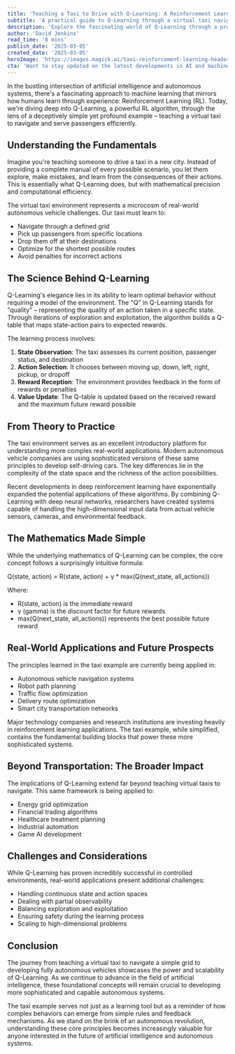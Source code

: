 ```yaml
---
title: 'Teaching a Taxi to Drive with Q-Learning: A Reinforcement Learning Walkthrough'
subtitle: 'A practical guide to Q-Learning through a virtual taxi navigation example'
description: 'Explore the fascinating world of Q-Learning through a practical example of teaching a virtual taxi to navigate and serve passengers. This article breaks down complex reinforcement learning concepts into understandable components, showing how simple principles can lead to sophisticated autonomous systems.'
author: 'David Jenkins'
read_time: '8 mins'
publish_date: '2025-03-05'
created_date: '2025-03-05'
heroImage: 'https://images.magick.ai/taxi-reinforcement-learning-header.jpg'
cta: 'Want to stay updated on the latest developments in AI and machine learning? Follow us on LinkedIn for more insightful articles and join a community of tech enthusiasts shaping the future of autonomous systems.'
---
```


In the bustling intersection of artificial intelligence and autonomous systems, there's a fascinating approach to machine learning that mirrors how humans learn through experience: Reinforcement Learning (RL). Today, we're diving deep into Q-Learning, a powerful RL algorithm, through the lens of a deceptively simple yet profound example – teaching a virtual taxi to navigate and serve passengers efficiently.

## Understanding the Fundamentals

Imagine you're teaching someone to drive a taxi in a new city. Instead of providing a complete manual of every possible scenario, you let them explore, make mistakes, and learn from the consequences of their actions. This is essentially what Q-Learning does, but with mathematical precision and computational efficiency.

The virtual taxi environment represents a microcosm of real-world autonomous vehicle challenges. Our taxi must learn to:
- Navigate through a defined grid
- Pick up passengers from specific locations
- Drop them off at their destinations
- Optimize for the shortest possible routes
- Avoid penalties for incorrect actions

## The Science Behind Q-Learning

Q-Learning's elegance lies in its ability to learn optimal behavior without requiring a model of the environment. The "Q" in Q-Learning stands for "quality" – representing the quality of an action taken in a specific state. Through iterations of exploration and exploitation, the algorithm builds a Q-table that maps state-action pairs to expected rewards.

The learning process involves:

1. **State Observation**: The taxi assesses its current position, passenger status, and destination
2. **Action Selection**: It chooses between moving up, down, left, right, pickup, or dropoff
3. **Reward Reception**: The environment provides feedback in the form of rewards or penalties
4. **Value Update**: The Q-table is updated based on the received reward and the maximum future reward possible

## From Theory to Practice

The taxi environment serves as an excellent introductory platform for understanding more complex real-world applications. Modern autonomous vehicle companies are using sophisticated versions of these same principles to develop self-driving cars. The key differences lie in the complexity of the state space and the richness of the action possibilities.

Recent developments in deep reinforcement learning have exponentially expanded the potential applications of these algorithms. By combining Q-Learning with deep neural networks, researchers have created systems capable of handling the high-dimensional input data from actual vehicle sensors, cameras, and environmental feedback.

## The Mathematics Made Simple

While the underlying mathematics of Q-Learning can be complex, the core concept follows a surprisingly intuitive formula:


Q(state, action) = R(state, action) + γ * max(Q(next_state, all_actions))


Where:
- R(state, action) is the immediate reward
- γ (gamma) is the discount factor for future rewards
- max(Q(next_state, all_actions)) represents the best possible future reward

## Real-World Applications and Future Prospects

The principles learned in the taxi example are currently being applied in:

- Autonomous vehicle navigation systems
- Robot path planning
- Traffic flow optimization
- Delivery route optimization
- Smart city transportation networks

Major technology companies and research institutions are investing heavily in reinforcement learning applications. The taxi example, while simplified, contains the fundamental building blocks that power these more sophisticated systems.

## Beyond Transportation: The Broader Impact

The implications of Q-Learning extend far beyond teaching virtual taxis to navigate. This same framework is being applied to:

- Energy grid optimization
- Financial trading algorithms
- Healthcare treatment planning
- Industrial automation
- Game AI development

## Challenges and Considerations

While Q-Learning has proven incredibly successful in controlled environments, real-world applications present additional challenges:

- Handling continuous state and action spaces
- Dealing with partial observability
- Balancing exploration and exploitation
- Ensuring safety during the learning process
- Scaling to high-dimensional problems

## Conclusion

The journey from teaching a virtual taxi to navigate a simple grid to developing fully autonomous vehicles showcases the power and scalability of Q-Learning. As we continue to advance in the field of artificial intelligence, these foundational concepts will remain crucial to developing more sophisticated and capable autonomous systems.

The taxi example serves not just as a learning tool but as a reminder of how complex behaviors can emerge from simple rules and feedback mechanisms. As we stand on the brink of an autonomous revolution, understanding these core principles becomes increasingly valuable for anyone interested in the future of artificial intelligence and autonomous systems.